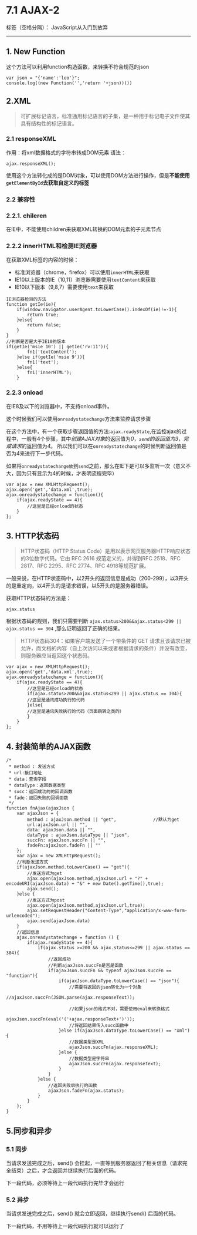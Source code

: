 ﻿# 7.1 AJAX-2

标签（空格分隔）： JavaScript从入门到放弃

---

## 1. New Function
这个方法可以利用function构造函数，来转换不符合规范的json
```
var json = "{'name':'leo'}";
console.log((new Function('','return '+json))())
```
## 2.XML
>可扩展标记语言，标准通用标记语言的子集，是一种用于标记电子文件使其具有结构性的标记语言。

### 2.1 responseXML
作用：将xml数据格式的字符串转成DOM元素
语法：
```
ajax.responseXML();
```
使用这个方法转化成的是DOM对象，可以使用DOM方法进行操作，但是**不能使用`getElementById`去获取自定义的标签**
### 2.2 兼容性
### 2.2.1. chileren
在IE中，不能使用children来获取XML转换的DOM元素的子元素节点
### 2.2.2 innerHTML和检测IE浏览器
在获取XML标签的内容的时候：

 - 标准浏览器（chrome，firefox）可以使用`innerHTML`来获取
 - IE10以上版本的IE（10,11）浏览器需要使用`textContent`来获取
 - IE10以下版本（9,8,7）需要使用`text`来获取
```
IE浏览器检测的方法
function getIe(ie){
	if(window.navigator.userAgent.toLowerCase().indexOf(ie)!=-1){
		return true;
	}else{
		return false;
	}
}
//判断是否是大于IE10的版本
if(getIe('msie 10') || getIe('rv:11')){
    	fn1('textContent');
    }else if(getIe('msie 9')){
    	fn1('text');
    }else{
    	fn1('innerHTML');
    }
```
### 2.2.3 onload
在IE8及以下的浏览器中，不支持onload事件。

这个时候我们可以使用`onreadystatechange`方法来监控请求步骤

在这个方法中，有一个获取步骤返回值的方法:`ajax.readyState`,在监控ajax的过程中，一般有4个步骤，其中*创建AJAX对象*的返回值为*0*，*`send`*的返回值为*3*，*完成请求*的返回值为*4*。
所以我们可以在`onreadystatechange`的时候判断返回值是否为4来进行下一步代码。

如果将`onreadystatechange放`到`send`之前，那么在IE下是可以多监听一次（意义不大，因为只有显示为4的时候，才表明流程完毕）

```
var ajax = new XMLHttpRequest();
ajax.open('get','data.xml',true);
ajax.onreadystatechange = function(){
    if(ajax.readyState == 4){
        //这里是已经onload的状态
    }
};
```
## 3. HTTP状态码
>HTTP状态码（HTTP Status Code）是用以表示网页服务器HTTP响应状态的3位数字代码。它由 RFC 2616 规范定义的，并得到RFC 2518、RFC 2817、RFC 2295、RFC 2774、RFC 4918等规范扩展。

一般来说，在HTTP状态码中，以2开头的返回信息是成功（200-299），以3开头的是重定向，以4开头的是请求错误，以5开头的是服务器错误。

获取HTTP状态码的方法是：
```
ajax.status
```
根据状态码的规则，我们只需要判断 `ajax.status>200&&ajax.status<299 || ajax.status == 304` ,那么证明返回了正确的结果。
>HTTP状态码304：如果客户端发送了一个带条件的 GET 请求且该请求已被允许，而文档的内容（自上次访问以来或者根据请求的条件）并没有改变，则服务器应当返回这个状态码。
```
var ajax = new XMLHttpRequest();
ajax.open('get','data.xml',true);
ajax.onreadystatechange = function(){
    if(ajax.readyState == 4){
        //这里是已经onload的状态
        if(ajax.status>200&&ajax.status<299 || ajax.status == 304){
        //这里是通讯成功执行的代码
        }else{
        //这里是通讯失败执行的代码（页面跳转之类的）
        }
    }
};
```
## 4. 封装简单的AJAX函数
```
/*
 * method : 发送方式
 * url:接口地址
 * data：查询字段
 * dataType：返回数据类型
 * succ：返回成功的的回调函数
 * fade：返回失败的回调函数
 */
function fnAjax(ajaxJson {
    var ajaxJson = {
        method : ajaxJson.method || "get",              //默认为get
        url:ajaxJson.url || "",
        data: ajaxJson.data || "",
        dataType : ajaxJson.dataType || "json",
        succFn: ajaxJson.succFn || "",
        fadeFn:ajaxJson.fadeFn || ""
    };
    var ajax = new XMLHttpRequest();
    //判断发送方式
    if(ajaxJson.method.toLowerCase() == "get"){
        //发送方式为get
        ajax.open(ajaxJson.method,ajaxJson.url + "?" + encodeURI(ajaxJson.data) + "&" + new Date().getTime(),true);
        ajax.send();
    }else {
        //发送方式为post
        ajax.open(ajaxJson.method,ajaxJson.url,true);
        ajax.setRequestHeader("Content-Type","application/x-www-form-urlencoded");
        ajax.send(ajaxJson.data)
    }
    //返回信息
    ajax.onreadystatechange = function () {
        if(ajax.readyState == 4){
            if(ajax.status >=200 && ajax.status<=299 || ajax.status == 304){
                //返回成功
                //判断ajaxJson.succFn是否是函数
                if(ajaxJson.succFn && typeof ajaxJson.succFn == "function"){
                    if(ajaxJson.dataType.toLowerCase() == "json"){
                        //需要将返回的json转化为一个对象
                        //ajaxJson.succFn(JSON.parse(ajax.responseText));
                        
                        //如果json的格式不对，需要使用eval来转换格式
                        ajaxJson.succFn(eval('('+ajax.responseText+')'));
                        //将返回结果传入succ函数中
                    }else if(ajaxJson.dataType.toLowerCase() == "xml"){
                        //数据类型是XML
                        ajaxJson.succFn(ajax.responseXML);
                    }else {
                        //数据类型是字符串
                        ajaxJson.succFn(ajax.responseText);
                    }
                }
            }else {
                //返回失败后执行的函数
                ajaxJson.fadeFn(ajax.status);
            }
        }
    };
}
```

## 5.同步和异步
### 5.1 同步
当请求发送完成之后，send() 会挂起，一直等到服务器返回了相关信息（请求完全结束）之后，才会返回并继续执行后面的代码。

下一段代码，必须等待上一段代码执行完毕才会运行
### 5.2 异步
当请求发送完成之后，send() 就会立即返回，继续执行send() 后面的代码。

下一段代码，不用等待上一段代码执行就可以运行了



